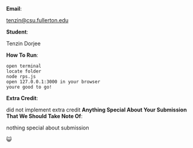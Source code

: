 **Email**:

tenzin@csu.fullerton.edu 

**Student**:

Tenzin Dorjee 

**How To Run**:
```
open terminal 
locate folder
node rps.js
open 127.0.0.1:3000 in your browser
youre good to go!
```
**Extra Credit**:

did not implement extra credit
**Anything Special About Your Submission That We Should Take Note Of**:

nothing special about submission

:smiley_cat:
